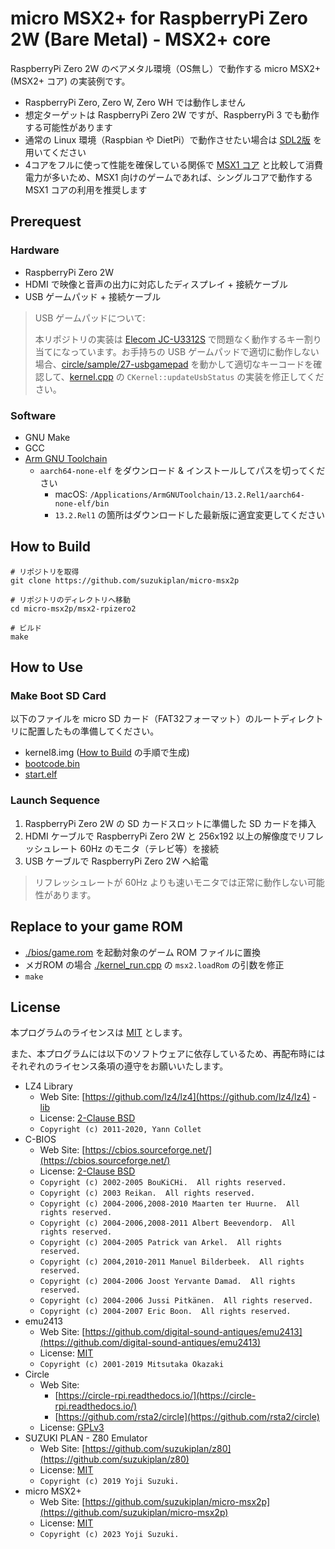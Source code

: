 # micro MSX2+ for RaspberryPi Zero 2W (Bare Metal) - MSX2+ core

RaspberryPi Zero 2W のベアメタル環境（OS無し）で動作する micro MSX2+ (MSX2+ コア) の実装例です。

- RaspberryPi Zero, Zero W, Zero WH では動作しません
- 想定ターゲットは RaspberryPi Zero 2W ですが、RaspberryPi 3 でも動作する可能性があります
- 通常の Linux 環境（Raspbian や DietPi）で動作させたい場合は [SDL2版](../msx2-sdl2) を用いてください
- 4コアをフルに使って性能を確保している関係で [MSX1 コア](../msx1-rpizero2) と比較して消費電力が多いため、MSX1 向けのゲームであれば、シングルコアで動作する MSX1 コアの利用を推奨します

## Prerequest

### Hardware

- RaspberryPi Zero 2W
- HDMI で映像と音声の出力に対応したディスプレイ + 接続ケーブル
- USB ゲームパッド + 接続ケーブル

> USB ゲームパッドについて:
>
> 本リポジトリの実装は [Elecom JC-U3312S](https://www2.elecom.co.jp/peripheral/gamepad/jc-u3312s/) で問題なく動作するキー割り当てになっています。お手持ちの USB ゲームパッドで適切に動作しない場合、[circle/sample/27-usbgamepad](https://github.com/rsta2/circle/tree/master/sample/27-usbgamepad) を動かして適切なキーコードを確認して、[kernel.cpp](kernel.cpp) の `CKernel::updateUsbStatus` の実装を修正してください。

### Software

- GNU Make
- GCC
- [Arm GNU Toolchain](https://developer.arm.com/downloads/-/arm-gnu-toolchain-downloads)
  - `aarch64-none-elf` をダウンロード & インストールしてパスを切ってください
    - macOS: `/Applications/ArmGNUToolchain/13.2.Rel1/aarch64-none-elf/bin`
    - `13.2.Rel1` の箇所はダウンロードした最新版に適宜変更してください

## How to Build

```
# リポジトリを取得
git clone https://github.com/suzukiplan/micro-msx2p

# リポジトリのディレクトリへ移動
cd micro-msx2p/msx2-rpizero2

# ビルド
make
```

## How to Use

### Make Boot SD Card

以下のファイルを micro SD カード（FAT32フォーマット）のルートディレクトリに配置したもの準備してください。

- kernel8.img ([How to Build](#how-to-build) の手順で生成)
- [bootcode.bin](https://github.com/raspberrypi/firmware/blob/master/boot/bootcode.bin)
- [start.elf](https://github.com/raspberrypi/firmware/blob/master/boot/start.elf)

### Launch Sequence

1. RaspberryPi Zero 2W の SD カードスロットに準備した SD カードを挿入
2. HDMI ケーブルで RaspberryPi Zero 2W と 256x192 以上の解像度でリフレッシュレート 60Hz のモニタ（テレビ等）を接続
3. USB ケーブルで RaspberryPi Zero 2W へ給電

> リフレッシュレートが 60Hz よりも速いモニタでは正常に動作しない可能性があります。

## Replace to your game ROM

- [./bios/game.rom](./bios/game.rom) を起動対象のゲーム ROM ファイルに置換
- メガROM の場合 [./kernel_run.cpp](./kernel_run.cpp) の `msx2.loadRom` の引数を修正
- `make`

## License

本プログラムのライセンスは [MIT](../LICENSE.txt) とします。

また、本プログラムには以下のソフトウェアに依存しているため、再配布時にはそれぞれのライセンス条項の遵守をお願いいたします。

- LZ4 Library
  - Web Site: [https://github.com/lz4/lz4](https://github.com/lz4/lz4) - [lib](https://github.com/lz4/lz4/tree/dev/lib)
  - License: [2-Clause BSD](../licenses-copy/lz4-library.txt)
  - `Copyright (c) 2011-2020, Yann Collet`
- C-BIOS
  - Web Site: [https://cbios.sourceforge.net/](https://cbios.sourceforge.net/)
  - License: [2-Clause BSD](../licenses-copy/cbios.txt)
  - `Copyright (c) 2002-2005 BouKiCHi.  All rights reserved.`
  - `Copyright (c) 2003 Reikan.  All rights reserved.`
  - `Copyright (c) 2004-2006,2008-2010 Maarten ter Huurne.  All rights reserved.`
  - `Copyright (c) 2004-2006,2008-2011 Albert Beevendorp.  All rights reserved.`
  - `Copyright (c) 2004-2005 Patrick van Arkel.  All rights reserved.`
  - `Copyright (c) 2004,2010-2011 Manuel Bilderbeek.  All rights reserved.`
  - `Copyright (c) 2004-2006 Joost Yervante Damad.  All rights reserved.`
  - `Copyright (c) 2004-2006 Jussi Pitkänen.  All rights reserved.`
  - `Copyright (c) 2004-2007 Eric Boon.  All rights reserved.`
- emu2413
  - Web Site: [https://github.com/digital-sound-antiques/emu2413](https://github.com/digital-sound-antiques/emu2413)
  - License: [MIT](../licenses-copy/emu2413.txt)
  - `Copyright (c) 2001-2019 Mitsutaka Okazaki`
- Circle
    - Web Site:
      - [https://circle-rpi.readthedocs.io/](https://circle-rpi.readthedocs.io/)
      - [https://github.com/rsta2/circle](https://github.com/rsta2/circle)
    - License: [GPLv3](../licenses-copy/circle.txt)
- SUZUKI PLAN - Z80 Emulator
  - Web Site: [https://github.com/suzukiplan/z80](https://github.com/suzukiplan/z80)
  - License: [MIT](../licenses-copy/z80.txt)
  - `Copyright (c) 2019 Yoji Suzuki.`
- micro MSX2+
  - Web Site: [https://github.com/suzukiplan/micro-msx2p](https://github.com/suzukiplan/micro-msx2p)
  - License: [MIT](../LICENSE.txt)
  - `Copyright (c) 2023 Yoji Suzuki.`
